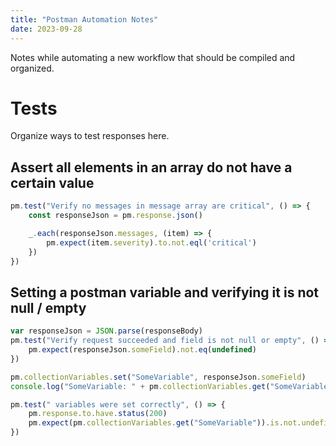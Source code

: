```yaml
---
title: "Postman Automation Notes"
date: 2023-09-28
---
```


Notes while automating a new workflow that should be compiled and organized.

# Tests
Organize ways to test responses here.

## Assert all elements in an array do not have a certain value
```Javascript
pm.test("Verify no messages in message array are critical", () => {
    const responseJson = pm.response.json()

    _.each(responseJson.messages, (item) => {
        pm.expect(item.severity).to.not.eql('critical')
    })
})
```

## Setting a postman variable and verifying it is not null / empty
```Javascript
var responseJson = JSON.parse(responseBody)
pm.test("Verify request succeeded and field is not null or empty", () => {
    pm.expect(responseJson.someField).not.eq(undefined)
})

pm.collectionVariables.set("SomeVariable", responseJson.someField)
console.log("SomeVariable: " + pm.collectionVariables.get("SomeVariable"))

pm.test(" variables were set correctly", () => {
    pm.response.to.have.status(200)
    pm.expect(pm.collectionVariables.get("SomeVariable")).is.not.undefined
})
```

